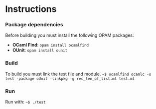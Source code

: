 # Instructions
### Package dependencies
Before building you must install the following OPAM packages:
- **OCaml Find**: `opam install ocamlfind`
- **OUnit**: `opam install ounit` 
### Build
To build you must link the test file and module.
`~$ ocamlfind ocamlc -o test -package oUnit -linkpkg -g rec_len_of_list.ml test.ml`
### Run
Run with: 
`~$ ./test`